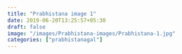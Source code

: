 ```yaml
---
title: "Prabhistana image 1"
date: 2019-06-20T13:25:57+05:30
draft: false
image: "/images/Prabhistana-images/Prabhistana-1.jpg"
categories: ["prabhistanagal"]
---
```


